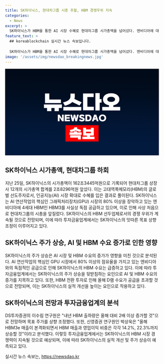 ```yaml
---
title: SK하이닉스, 현대차그룹 시총 추월, HBM 경쟁우위 지속
categories:
  - News
excerpt: >
  SK하이닉스가 HBM을 통한 AI 시장 수혜로 현대차그룹 시가총액을 넘어섰다. 엔비디아에 대한 독점 공급으로 주가가 상승하며, 투자사들은 목표를 상향 조정하고 있다. HBM 수요증가와 실적개선으로 올해 21조의 영업이익이 예상되고, 내년에도 매출이 증가할 것으로 전망된다. HBM 시장 경쟁력 우위가 강화되며, SK하이닉스는 AI 시장 확대에 따라 긍정적인 전망을 보여주고 있다.
feature_text: >
  ## koreablockchain 실시간 뉴스 속보입니다.

  SK하이닉스가 HBM을 통한 AI 시장 수혜로 현대차그룹 시가총액을 넘어섰다. 엔비디아에 대한 독점 공급으로 주가가 상승하며, 투자사들은 목표를 상향 조정하고 있다. HBM 수요증가와 실적개선으로 올해 21조의 영업이익이 예상되고, 내년에도 매출이 증가할 것으로 전망된다. HBM 시장 경쟁력 우위가 강화되며, SK하이닉스는 AI 시장 확대에 따라 긍정적인 전망을 보여주고 있다.
image: '/assets/img/newsdao_breakingnews.jpg'
---
```


<p><img src="/assets/img/newsdao_breakingnews.jpg" alt="koreablockchain 속보" /></p>

<h2 data-ke-size="size26">SK하이닉스 시가총액, 현대차그룹 하회</h2>

<p data-ke-size="size16">지난 25일, SK하이닉스의 시가총액이 162조3445억원으로 기록되어 현대차그룹 상장사 12개의 시가총액 합계를 2조8296억원 앞섰다. 이는 고대역폭메모리(HBM)의 글로벌 선도주자로서, 인공지능(AI) 시장 확대로 수혜를 입은 결과로 풀이된다. SK하이닉스는 AI 연산작업의 핵심인 그래픽처리장치(GPU) 시장의 80% 이상을 장악하고 있는 엔비디아에 4세대 HBM인 HBM3를 사실상 독점 공급하고 있으며, 이로 인해 사상 처음으로 현대차그룹의 시총을 앞질렀다. SK하이닉스의 HBM 선두업체로서의 경쟁 우위가 계속될 것으로 전망되며, 이에 따라 투자금융업계에서는 SK하이닉스의 잇따른 목표 상향조정이 이루어지고 있다.</p>

<h2 data-ke-size="size26">SK하이닉스 주가 상승, AI 및 HBM 수요 증가로 인한 영향</h2>

<p data-ke-size="size16">SK하이닉스의 주가 상승은 AI 시장 및 HBM 수요의 증가가 영향을 미친 것으로 분석된다. AI 연산작업의 핵심인 GPU 시장에서 80% 이상의 점유율을 가지고 있는 엔비디아와의 독점적인 공급으로 인해 SK하이닉스의 HBM 수요는 급증하고 있다. 이에 따라 투자금융업계에서는 SK하이닉스의 주가 상승을 뒷받침하는 요인으로 AI 및 HBM 수요의 증가를 지목하고 있다. 또한, HBM 전환 투자로 인해 올해 D램 수요가 공급을 초과할 것으로 전망되며, 이는 SK하이닉스의 실적 개선을 높이는 요인으로 작용하고 있다.</p>

<h2 data-ke-size="size26">SK하이닉스의 전망과 투자금융업계의 분석</h2>

<p data-ke-size="size16">DS투자증권의 이수림 연구원은 "내년 HBM 출하량은 올해 대비 2배 이상 증가할 것"으로 전망하며 목표 주가를 상향 조정했다. 또한, 신영증권 연구원인 박상욱은 "올해 HBM3e 매출이 본격화되면서 HBM 매출과 영업이익 비중은 각각 14.2%, 22.3%까지 상승할 것"이라고 분석했다. 이렇듯 투자금융업계에서는 SK하이닉스의 HBM 시장 경쟁력이 지속될 것으로 예상되며, 이에 따라 SK하이닉스의 실적 개선 및 주가 상승이 예측되고 있다.</p>
실시간 뉴스 속보는, <a href="https://newsdao.kr" rel="dofollow">https://newsdao.kr</a>


